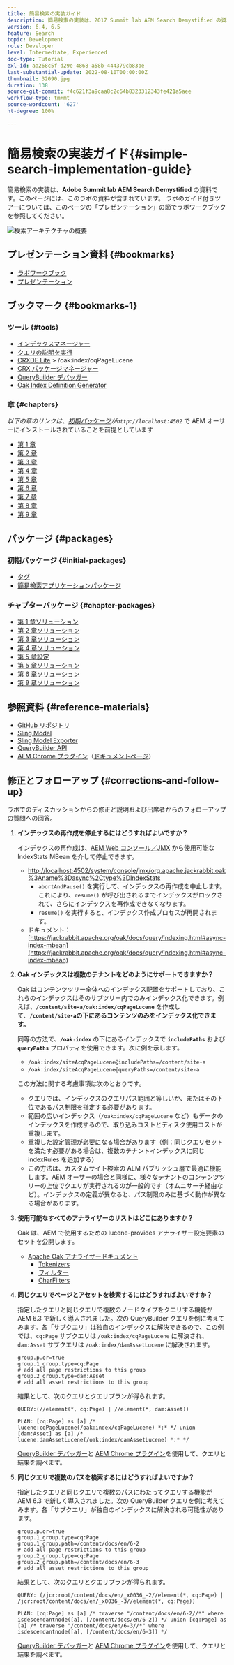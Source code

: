 ```yaml
---
title: 簡易検索の実装ガイド
description: 簡易検索の実装は、2017 Summit lab AEM Search Demystified の資料です。このページには、このラボの資料が含まれています。 ラボのガイド付きツアーについては、このページの「プレゼンテーション」の節でラボワークブックを参照してください。
version: 6.4, 6.5
feature: Search
topic: Development
role: Developer
level: Intermediate, Experienced
doc-type: Tutorial
exl-id: aa268c5f-d29e-4868-a58b-444379cb83be
last-substantial-update: 2022-08-10T00:00:00Z
thumbnail: 32090.jpg
duration: 138
source-git-commit: f4c621f3a9caa8c2c64b8323312343fe421a5aee
workflow-type: tm+mt
source-wordcount: '627'
ht-degree: 100%

---
```


# 簡易検索の実装ガイド{#simple-search-implementation-guide}

簡易検索の実装は、**Adobe Summit lab AEM Search Demystified** の資料です。このページには、このラボの資料が含まれています。 ラボのガイド付きツアーについては、このページの「プレゼンテーション」の節でラボワークブックを参照してください。

![検索アーキテクチャの概要](assets/l4080/simple-search-application.png)

## プレゼンテーション資料 {#bookmarks}

* [ラボワークブック](assets/l4080/l4080-lab-workbook.pdf)
* [プレゼンテーション](assets/l4080/l4080-presentation.pdf)

## ブックマーク {#bookmarks-1}

### ツール {#tools}

* [インデックスマネージャー](http://localhost:4502/libs/granite/operations/content/diagnosis/tool.html/granite_oakindexmanager)
* [クエリの説明を実行](http://localhost:4502/libs/granite/operations/content/diagnosis/tool.html/granite_queryperformance)
* [CRXDE Lite](http://localhost:4502/crx/de/index.jsp#/oak%3Aindex/cqPageLucene) > /oak:index/cqPageLucene
* [CRX パッケージマネージャー](http://localhost:4502/crx/packmgr/index.jsp)
* [QueryBuilder デバッガー](http://localhost:4502/libs/cq/search/content/querydebug.html?)
* [Oak Index Definition Generator](https://oakutils.appspot.com/generate/index)

### 章 {#chapters}

*以下の章のリンクは、[初期パッケージ](#initialpackages)が`http://localhost:4502`* で AEM オーサーにインストールされていることを前提としています

* [第 1 章](http://localhost:4502/editor.html/content/summit/l4080/chapter-1.html)
* [第 2 章](http://localhost:4502/editor.html/content/summit/l4080/chapter-2.html)
* [第 3 章](http://localhost:4502/editor.html/content/summit/l4080/chapter-3.html)
* [第 4 章](http://localhost:4502/editor.html/content/summit/l4080/chapter-4.html)
* [第 5 章](http://localhost:4502/editor.html/content/summit/l4080/chapter-5.html)
* [第 6 章](http://localhost:4502/editor.html/content/summit/l4080/chapter-6.html)
* [第 7 章](http://localhost:4502/editor.html/content/summit/l4080/chapter-7.html)
* [第 8 章](http://localhost:4502/editor.html/content/summit/l4080/chapter-8.html)
* [第 9 章](http://localhost:4502/editor.html/content/summit/l4080/chapter-9.html)

## パッケージ {#packages}

### 初期パッケージ {#initial-packages}

* [タグ](assets/l4080/summit-tags.zip)
* [簡易検索アプリケーションパッケージ](assets/l4080/simple.ui.apps-0.0.1-snapshot.zip)

### チャプターパッケージ {#chapter-packages}

* [第 1 章ソリューション](assets/l4080/l4080-chapter1.zip)
* [第 2 章ソリューション](assets/l4080/l4080-chapter2.zip)
* [第 3 章ソリューション](assets/l4080/l4080-chapter3.zip)
* [第 4 章ソリューション](assets/l4080/l4080-chapter4.zip)
* [第 5 章設定](assets/l4080/l4080-chapter5-setup.zip)
* [第 5 章ソリューション](assets/l4080/l4080-chapter5-solution.zip)
* [第 6 章ソリューション](assets/l4080/l4080-chapter6.zip)
* [第 9 章ソリューション](assets/l4080/l4080-chapter9.zip)

## 参照資料 {#reference-materials}

* [GitHub リポジトリ](https://github.com/Adobe-Marketing-Cloud/aem-guides/tree/master/simple-search-guide)
* [Sling Model](https://sling.apache.org/documentation/bundles/models.html)
* [Sling Model Exporter](https://sling.apache.org/documentation/bundles/models.html#exporter-framework-since-130)
* [QueryBuilder API](https://experienceleague.adobe.com/docs/?lang=ja)
* [AEM Chrome プラグイン](https://chrome.google.com/webstore/detail/aem-chrome-plug-in/ejdcnikffjleeffpigekhccpepplaode)（[ドキュメントページ](https://adobe-consulting-services.github.io/acs-aem-tools/aem-chrome-plugin/)）

## 修正とフォローアップ {#corrections-and-follow-up}

ラボでのディスカッションからの修正と説明および出席者からのフォローアップの質問への回答。

1. **インデックスの再作成を停止するにはどうすればよいですか？**

   インデックスの再作成は、[AEM Web コンソール／JMX](http://localhost:4502/system/console/jmx) から使用可能な IndexStats MBean を介して停止できます。

   * [http://localhost:4502/system/console/jmx/org.apache.jackrabbit.oak%3Aname%3Dasync%2Ctype%3DIndexStats](http://localhost:4502/system/console/jmx/org.apache.jackrabbit.oak%3Aname%3Dasync%2Ctype%3DIndexStats)
      * `abortAndPause()` を実行して、インデックスの再作成を中止します。これにより、`resume()` が呼び出されるまでインデックスがロックされて、さらにインデックスを再作成できなくなります。
      * `resume()` を実行すると、インデックス作成プロセスが再開されます。
   * ドキュメント：[https://jackrabbit.apache.org/oak/docs/query/indexing.html#async-index-mbean](https://jackrabbit.apache.org/oak/docs/query/indexing.html#async-index-mbean)

2. **Oak インデックスは複数のテナントをどのようにサポートできますか？**

   Oak はコンテンツツリー全体へのインデックス配置をサポートしており、これらのインデックスはそのサブツリー内でのみインデックス化できます。例えば、**`/content/site-a/oak:index/cqPageLucene`** を作成して、**`/content/site-a`の下にあるコンテンツのみをインデックス化できます。**

   同等の方法で、**`/oak:index`** の下にあるインデックスで **`includePaths`** および **`queryPaths`** プロパティを使用できます。次に例を示します。

   * `/oak:index/siteAcqPageLucene@includePaths=/content/site-a`
   * `/oak:index/siteAcqPageLucene@queryPaths=/content/site-a`

   この方法に関する考慮事項は次のとおりです。

   * クエリでは、インデックスのクエリパス範囲と等しいか、またはその下位であるパス制限を指定する必要があります。
   * 範囲の広いインデックス（`/oak:index/cqPageLucene` など）もデータのインデックスを作成するので、取り込みコストとディスク使用コストが重複します。
   * 重複した設定管理が必要になる場合があります（例：同じクエリセットを満たす必要がある場合は、複数のテナントインデックスに同じ indexRules を追加する）
   * この方法は、カスタムサイト検索の AEM パブリッシュ層で最適に機能します。AEM オーサーの場合と同様に、様々なテナントのコンテンツツリーの上位でクエリが実行されるのが一般的です（オムニサーチ経由など）。インデックスの定義が異なると、パス制限のみに基づく動作が異なる場合があります。

3. **使用可能なすべてのアナライザーのリストはどこにありますか？**

   Oak は、AEM で使用するための lucene-provides アナライザー設定要素のセットを公開します。

   * [Apache Oak アナライザードキュメント](https://jackrabbit.apache.org/oak/docs/query/lucene.html#analyzers)
      * [Tokenizers](https://cwiki.apache.org/confluence/display/solr/Tokenizers)
      * [フィルター](https://cwiki.apache.org/confluence/display/solr/Filter+Descriptions)
      * [CharFilters](https://cwiki.apache.org/confluence/display/solr/CharFilterFactories)

4. **同じクエリでページとアセットを検索するにはどうすればよいですか？**

   指定したクエリと同じクエリで複数のノードタイプをクエリする機能が AEM 6.3 で新しく導入されました。次の QueryBuilder クエリを例に考えてみます。各「サブクエリ」は独自のインデックスに解決できるので、この例では、`cq:Page` サブクエリは `/oak:index/cqPageLucene` に解決され、`dam:Asset` サブクエリは `/oak:index/damAssetLucene` に解決されます。

   ```plain
   group.p.or=true
   group.1_group.type=cq:Page
   # add all page restrictions to this group
   group.2_group.type=dam:Asset
   # add all asset restrictions to this group
   ```

   結果として、次のクエリとクエリプランが得られます。

   ```plain
   QUERY:(//element(*, cq:Page) | //element(*, dam:Asset))
   
   PLAN: [cq:Page] as [a] /* lucene:cqPageLucene(/oak:index/cqPageLucene) *:* */ union [dam:Asset] as [a] /* lucene:damAssetLucene(/oak:index/damAssetLucene) *:* */
   ```

   [QueryBuilder デバッガー](http://localhost:4502/libs/cq/search/content/querydebug.html?_charset_=UTF-8&amp;query=group.p.or%3Dtrue%0D%0Agroup.1_group.type%3Dcq%3APage%0D%0A%23+add+all+page+restrictions+to+this+group%0D%0Agroup.2_group.type%3Ddam%3AAsset%0D%0A%23+add+all+asset+restrictions+to+this+group)と [AEM Chrome プラグイン](https://chrome.google.com/webstore/detail/aem-chrome-plug-in/ejdcnikffjleeffpigekhccpepplaode?hl=ja-JP)を使用して、クエリと結果を調べます。

5. **同じクエリで複数のパスを検索するにはどうすればよいですか？**

   指定したクエリと同じクエリで複数のパスにわたってクエリする機能が AEM 6.3 で新しく導入されました。次の QueryBuilder クエリを例に考えてみます。各「サブクエリ」が独自のインデックスに解決される可能性があります。

   ```plain
   group.p.or=true
   group.1_group.type=cq:Page
   group.1_group.path=/content/docs/en/6-2
   # add all page restrictions to this group
   group.2_group.type=cq:Page
   group.2_group.path=/content/docs/en/6-3
   # add all asset restrictions to this group
   ```

   結果として、次のクエリとクエリプランが得られます。

   ```plain
   QUERY: (/jcr:root/content/docs/en/_x0036_-2//element(*, cq:Page) | /jcr:root/content/docs/en/_x0036_-3//element(*, cq:Page))
   
   PLAN: [cq:Page] as [a] /* traverse "/content/docs/en/6-2//*" where isdescendantnode([a], [/content/docs/en/6-2]) */ union [cq:Page] as [a] /* traverse "/content/docs/en/6-3//*" where isdescendantnode([a], [/content/docs/en/6-3]) */
   ```

   [QueryBuilder デバッガー](http://localhost:4502/libs/cq/search/content/querydebug.html?_charset_=UTF-8&amp;query=group.p.or%3Dtrue%0D%0Agroup.1_group.type%3Dcq%3APage%0D%0Agroup.1_group.path%3D%2Fcontent%2Fdocs%2Fen%2F6-2%0D%0A%23+add+all+page+restrictions+to+this+group%0D%0Agroup.2_group.type%3Dcq%3APage%0D%0Agroup.2_group.path%3D%2Fcontent%2Fdocs%2Fen%2F6-3%0D%0A%23+add+all+asset+restrictions+to+this+group)と [AEM Chrome プラグイン](https://chrome.google.com/webstore/detail/aem-chrome-plug-in/ejdcnikffjleeffpigekhccpepplaode?hl=ja-JP)を使用して、クエリと結果を調べます。
